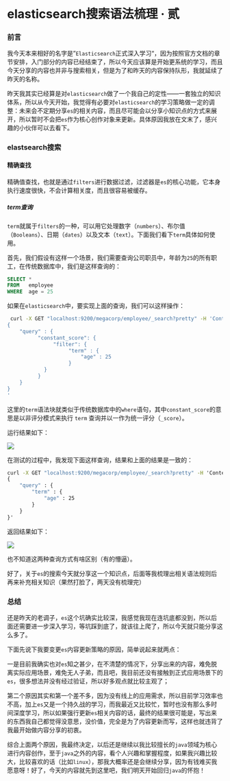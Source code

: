 # elasticsearch搜索语法梳理 · 贰

### 前言

我今天本来相好的名字是”`Elasticsearch`正式深入学习“，因为按照官方文档的章节安排，入门部分的内容已经结束了，所以今天应该算是开始更系统的学习，而且今天分享的内容也并非与搜索相关，但是为了和昨天的内容保持队形，我就延续了昨天的名称。

昨天我其实已经算是对`elasticsearch`做了一个我自己的定性——一套独立的知识体系，所以从今天开始，我觉得有必要对`elasticsearch`的学习策略做一定的调整：未来会不定期分享`es`的相关内容，而且尽可能会以分享小知识点的方式来展开，所以暂时不会把`es`作为核心创作对象来更新。具体原因我放在文末了，感兴趣的小伙伴可以去看下。

### elastsearch搜索

#### 精确查找

精确值查找，也就是通过`filters`进行数据过滤，过滤器是`es`的核心功能，它本身执行速度很快，不会计算相关度，而且很容易被缓存。

##### term查询

`term`就属于`filters`的一种，可以用它处理数字（`numbers`）、布尔值（`Booleans`）、日期（`dates`）以及文本（`text`）。下面我们看下`term`具体如何使用。

首先，我们假设有这样一个场景，我们需要查询公司职员中，年龄为`25`的所有职工，在传统数据库中，我们是这样查询的：

```sql
SELECT *
FROM   employee
WHERE  age = 25
```

如果在`elasticsearch`中，要实现上面的查询，我们可以这样操作：

```sh
 curl -X GET "localhost:9200/megacorp/employee/_search?pretty" -H 'Content-Type: application/json' -d'
{
    "query" : {
          "constant_score": {
               "filter": {
                    "term" : {
                        "age" : 25
                    }
            }
          }
    }
}
'
```

这里的`term`语法块就类似于传统数据库中的`where`语句，其中`constant_score`的意思是以非评分模式来执行 `term` 查询并以一作为统一评分（`_score`）。

运行结果如下：

![](
https://syske-pic-bed.oss-cn-hangzhou.aliyuncs.com/imgs/images/20210829221945.png)

在测试的过程中，我发现下面这样查询，结果和上面的结果是一致的：

```cmd
curl -X GET "localhost:9200/megacorp/employee/_search?pretty" -H 'Content-Type: application/json' -d'
{
    "query" : {
        "term" : {
            "age" : 25
        }
    }
}'
```

返回结果如下：

![](
https://syske-pic-bed.oss-cn-hangzhou.aliyuncs.com/imgs/images/20210829222144.png)

也不知道这两种查询方式有啥区别（有的懵逼）。

好了，关于`es`的搜索今天就分享这一个知识点，后面等我梳理出相关语法规则后再来补充相关知识（果然打脸了，两天没有梳理完）

### 总结

还是昨天的老调子，`es`这个坑确实比较深，我感觉我现在连坑底都没到，所以后面还需要进一步深入学习，等坑踩到底了，就该往上爬了，所以今天就只能分享这么多了。

下面先说下我要变更`es`内容更新策略的原因，简单说起来就两点：

一是目前我确实也对`es`知之甚少，在不清楚的情况下，分享出来的内容，难免脱离实际应用场景，难免无人子弟，而且吧，我目前还没有接触到正式应用场景下的`es`，很多想法并没有经过验证，所以好多观点就比较主观了；

第二个原因其实和第一个差不多，因为没有线上的应用需求，所以目前学习效率也不高，加上`es`又是一个持久战的学习，而我最近又比较忙，暂时也没有那么多时间深度学习，所以如果强行更新`es`相关内容的话，最终的结果很可能是，写出来的东西我自己都觉得没意思，没价值，完全是为了内容更新而写，这样也就违背了我最开始做内容分享的初衷。

综合上面两个原因，我最终决定，以后还是继续以我比较擅长的`java`领域为核心进行内容创作，至于`java`之外的内容，看个人兴趣和掌握程度，如果我兴趣比较大，比较喜欢的话（比如`linux`），那我大概率还是会继续分享，因为有钱难买我愿意呀！好了，今天的内容就先到这里吧，我们明天开始回归`java`的怀抱！